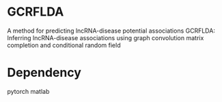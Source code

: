 # GCRFLDA
A method for predicting lncRNA-disease potential associations
GCRFLDA: Inferring lncRNA-disease associations using graph convolution matrix completion and conditional random field

# Dependency
pytorch
matlab
